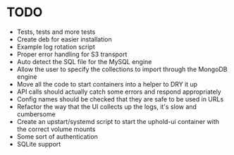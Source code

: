 # TODO

* Tests, tests and more tests
* Create deb for easier installation
* Example log rotation script
* Proper error handling for S3 transport
* Auto detect the SQL file for the MySQL engine
* Allow the user to specify the collections to import through the MongoDB engine
* Move all the code to start containers into a helper to DRY it up
* API calls should actually catch some errors and respond appropriately
* Config names should be checked that they are safe to be used in URLs
* Refactor the way that the UI collects up the logs, it's slow and cumbersome
* Create an upstart/systemd script to start the uphold-ui container with the correct volume mounts
* Some sort of authentication
* SQLite support
